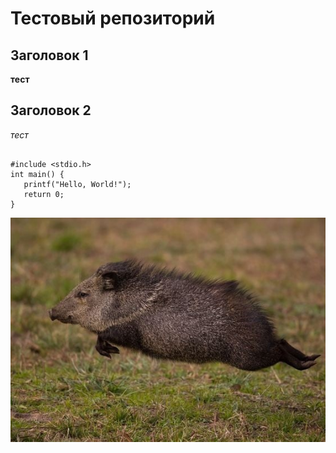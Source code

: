 # Тестовый репозиторий

## Заголовок 1

**тест**

## Заголовок 2

_тест_

```

#include <stdio.h>
int main() {
   printf("Hello, World!");
   return 0;
}
```

![Alt text](image.jpg)
